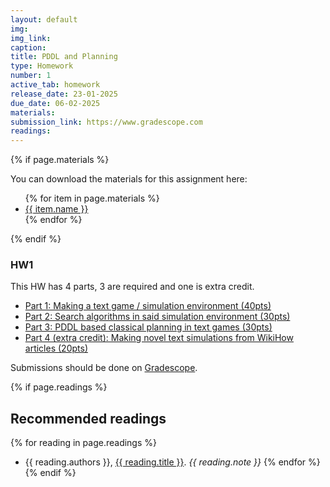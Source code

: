 ```yaml
---
layout: default
img:
img_link: 
caption: 
title: PDDL and Planning
type: Homework
number: 1
active_tab: homework
release_date: 23-01-2025
due_date: 06-02-2025
materials:
submission_link: https://www.gradescope.com
readings:
---
```


{% if page.materials %}
<div class="alert alert-info">
You can download the materials for this assignment here:
<ul>
{% for item in page.materials %}
<li><a href="{{item.url}}">{{ item.name }}</a></li>
{% endfor %}
</ul>
</div>
{% endif %}

### HW1

This HW has 4 parts, 3 are required and one is extra credit.

- [Part 1: Making a text game / simulation environment (40pts)](part-1-textgame/part-1-textgame.md)
- [Part 2: Search algorithms in said simulation environment (30pts)](part-2-search/part-2-search.md)
- [Part 3: PDDL based classical planning in text games (30pts)](part-3-planning/part-3-planning.md)
- [Part 4 (extra credit): Making novel text simulations from WikiHow articles (20pts)](part-4-pddl-extra-credit/part-4-pddl-extra-credit.md)


Submissions should be done on [Gradescope]({{page.submission_link}}).

<!-- ## Grading
<div class="alert alert-warning" markdown="1">

</div> -->

{% if page.readings %} 
## Recommended readings
{% for reading in page.readings %}
* {{ reading.authors }}, <a href="{{ reading.url }}">{{ reading.title }}</a>.  <i>{{ reading.note }}</i>
{% endfor %}
{% endif %}
